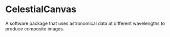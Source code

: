 # CelestialCanvas
A software package that uses astronomical data at different wavelengths to produce composite images.

